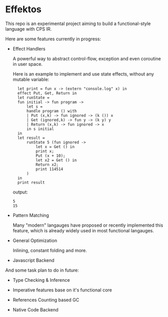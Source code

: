 # Effektos

This repo is an experimental project aiming to build a functional-style language with CPS IR.

Here are some features currently in progress:

- Effect Handlers

  A powerful way to abstract control-flow, exception and even coroutine in user space. 

  Here is an example to implement and use state effects, without any mutable variable:

  ```
    let print = fun x -> (extern "console.log" x) in 
    effect Put, Get, Return in 
    let runState = 
    fun initial -> fun program -> 
        let s = 
        handle program () with 
        | Put (x,k) -> fun ignored -> (k ()) x 
        | Get (ignored,k) -> fun y -> (k y) y 
        | Return (x,k) -> fun ignored -> x 
        in s initial 
    in 
    let result =
        runState 5 (fun ignored -> 
            let x = Get () in 
            print x; 
            Put (x + 10); 
            let x2 = Get () in 
            Return x2;  
            print 114514 
        )
    in 
    print result
  ```   
  
  output:
  ```
  5
  15
  ```

- Pattern Matching 

  Many "modern" langauges have proposed or recently implemented this feature, which is already widely used in most functional langauges.  


- General Optimization

  Inlining, constant folding and more.

- Javascript Backend
   

And some task plan to do in future:

- Type Checking & Inference

- Imperative features base on it's functional core

- References Counting based GC

- Native Code Backend






